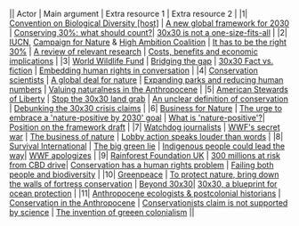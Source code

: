 || Actor | Main argument | Extra resource 1 |  Extra resource 2 |
|1| [Convention on Biological Diversity [host]](https://www.cbd.int/intro/) | [A new global framework for 2030](https://www.cbd.int/article/draft-1-global-biodiversity-framework) |  [Conserving 30%: what should count?](https://naturebeyond2020.com/wp-content/uploads/2021/09/Conserving-at-least-30-of-the-planet-by-2030-What-should-count-2.pdf)| [30x30 is not a one-size-fits-all](https://www.oneearth.org/30-x-30-biodiversity-target/) |
|2| [IUCN](https://www.iucn.org/about-iucn), [Campaign for Nature](https://www.campaignfornature.org/) & [High Ambition Coalition](https://www.hacfornatureandpeople.org/home) | [It has to be the right 30%](https://www.iucn.org/crossroads-blog/202108/we-need-protect-and-conserve-30-planet-it-has-be-right-30) | [A review of relevant research](https://www.campaignfornature.org/sbstta-a-review-of-relevant-research) | [Costs, benefits and economic implications](https://static1.squarespace.com/static/5c77fa240b77bd5a7ff401e5/t/5f05c366f5edb16b875b3964/1594213260537/Waldron+Report-Highlights.pdf) |
|3| [World Wildlife Fund](https://wwf.panda.org/wwf_news/?329190/Forests-food-and-land-can-deliver-30-of-solutions-needed-to-tackle-climate-crisis-by-2030) | [Bridging the gap](https://f.hubspotusercontent20.net/hubfs/4783129/Bridging%20the%20Gap%20-%20WWF%20Report.pdf?__hstc=130722960.e23a0705b07263368ac4877c990a226e.1657119758595.1658762764127.1658824029410.6&__hssc=130722960.4.1658824029410&__hsfp=3603305457&hsCtaTracking=f0d48044-c11b-4ed2-9be9-65b0981f434e%7C92246b03-cd87-4aee-a07f-b27411ca9c95) | [30x30 Fact vs. fiction](https://medium.com/westwise/30x30-fact-vs-fiction-pulling-back-the-curtain-on-misinformation-d03e0a26676c) | [Embedding human rights in conversation](https://wwf.panda.org/wwf_news/wwf_independent_review_/) |
|4| [Conservation scientists](https://www.oneearth.org/contributor/eric-dinerstein/) | [A global deal for nature](https://www.science.org/doi/10.1126/sciadv.aaw2869) | [Expanding parks and reducing human numbers](https://www.jstor.org/stable/pdf/43598301.pdf?refreqid=excelsior%3A638a480868dc7e357a9013e860be102f&ab_segments=&origin=&acceptTC=1) | [Valuing naturalness in the Anthropocene](https://controverses.github.io/biodiversityispolitics/media/valuingnaturalnessintheanthropocene.pdf) |
|5| [American Stewards of Liberty](https://americanstewards.us/) | [Stop the 30x30 land grab](https://stop30x30.americanstewards.us/) | [An unclear definition of conservation](https://rollcall.com/2022/02/07/bidens-rebranded-conservation-plan-has-critics-on-all-sides/) | [Debunking the 30x30 crisis claims](https://americanstewards.us/new-report-debunks-30x30-biodiversity-crisis-claims/) |
|6| [Business for Nature](https://www.businessfornature.org/call-to-action#CTA-signatory-list) | [The urge to embrace a 'nature-positive by 2030' goal](https://www.businessfornature.org/news/nature-positive-by-2030-goal-oewg3) | [What is 'nature-positive'?](https://www.weforum.org/agenda/2021/06/what-is-nature-positive-and-why-is-it-the-key-to-our-future/)|  [Position on the framework draft](https://controverses.github.io/biodiversityispolitics/media/bfnposition.pdf) |
|7| [Watchdog journalists](https://redd-monitor.org/tag/conservation-watch/) | [WWF's secret war](https://www.buzzfeednews.com/article/tomwarren/wwf-world-wide-fund-nature-parks-torture-death) | [The business of nature](https://www.google.com/url?q=https://natureneedsmore.org/the-business-of-nature/&sa=D&source=editors&ust=1659017735142451&usg=AOvVaw2tVgoWHc-HuUvhPsD7ECcY) |  [Lobby action speaks louder than words](https://www.greenbiz.com/article/lobby-action-speaks-louder-words) |
|8| [Survival International](https://www.survivalinternational.org/conservation) | [The big green lie](https://www.survivalinternational.org/campaigns/biggreenlie) | [Indigenous people could lead the way](https://www.nytimes.com/2021/03/11/climate/nature-conservation-30-percent.html)|  [WWF apologizes](https://redd-monitor.org/2021/06/04/wwf-apologises-for-human-rights-abuse-allegations-and-commits-to-an-indigenous-led-approach-to-global-conservation/) |
|9| [Rainforest Foundation UK](https://www.rainforestfoundationuk.org/about-us) | [300 millions at risk from CBD drive](https://www.mappingforrights.org/MFR-resources/mapstory/cbddrive/300_million_at_risk_from_cbd_drive)| [Conservation has a human rights problem](https://insideclimatenews.org/news/14022022/conservation-has-a-human-rights-problem-can-the-new-un-biodiversity-plan-solve-it/) | [Failing both people and biodiversity](https://controverses.github.io/biodiversityispolitics/media/pacongo.pdf) |
|10| [Greenpeace](https://www.greenpeace.org/international/story/53918/10-facts-biodiversity-nature-protection-indigenous-peoples-rights/) | [To protect nature, bring down the walls of fortress conservation](https://www.greenpeace.org/international/story/45497/indigenous-people-biodiversity-fortress-conservation-power-shift/) | [Beyond 30x30](https://www.greenpeace.org/static/planet4-international-stateless/2022/06/41ec3f56-greenpeace-cbd-cop15-policy-brief.pdf)| [30x30, a blueprint for ocean protection](https://www.greenpeaceoceanblueprint.org/) |
|11| [Anthropocene ecologists & postcolonial historians](https://phalliance.medium.com/fortress-conservation-the-green-colonialism-that-must-end-to-achieve-ecological-harmony-in-a-41010b631c6f) | [Conservation in the Anthropocene](https://thebreakthrough.org/journal/issue-2/conservation-in-the-anthropocene) | [Conservationists claim is not supported by science](https://redd-monitor.org/2022/03/07/conservationists-claim-that-their-aim-to-place-thirty-per-cent-of-the-planet-in-protected-areas-by-2030-is-supported-by-science-it-isnt-what-the-science-does-and-doesnt-say-about-3/) | [The invention of greeen colonialism](https://www.dailymaverick.co.za/article/2022-06-14-the-invention-of-green-colonialism-the-roots-of-africas-wildlife-ngos-come-under-withering-scrutiny/) ||
